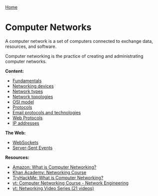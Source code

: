 [Home](../../README.md)

# Computer Networks

A computer network is a set of computers connected to exchange data, resources, and software.

Computer networking is the practice of creating and administrating computer networks.

**Content:**
<!-- - [Connection Types](TODO) -->
- [Fundamentals](./fundamentals.md)
- [Networking devices](./device.md)
- [Network types](./type.md)
- [Network topologies](./topology.md)
- [OSI model](./osi-model.md)
- [Protocols](./protocol.md)
- [Email protocols and technologies](./email.md)
- [Web Protocols](./web-protocol.md)
- [IP addresses](./ip-address.md)

<!-- TODO: move this and SSE to back-end technologies -->
**The Web:**
- [WebSockets](./websocket.md)
- [Server-Sent Events](./sse.md)

**Resources:**
- [Amazon: What is Computer Networking?](https://aws.amazon.com/fr/what-is/computer-networking/)
- [Khan Academy: Networking Course](https://www.khanacademy.org/computing/code-org/computers-and-the-internet)
- [TryHackMe: What is Computer Networking?](https://tryhackme.com/room/whatisnetworking)
- [yt: Computer Networking Course - Network Engineering](https://www.youtube.com/watch?v=qiQR5rTSshw)
- [yt: Networking Video Series (21 videos)](https://www.youtube.com/playlist?list=PLEbnTDJUr_IegfoqO4iPnPYQui46QqT0j)
